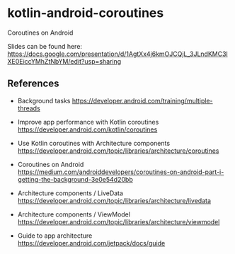 # kotlin-android-coroutines
Coroutines on Android

Slides can be found here: https://docs.google.com/presentation/d/1AgtXx4j6kmOJCQjL_3JLndKMC3lXE0EiccYMhZtNbYM/edit?usp=sharing


## References 

- Background tasks https://developer.android.com/training/multiple-threads

- Improve app performance with Kotlin coroutines https://developer.android.com/kotlin/coroutines

- Use Kotlin coroutines with Architecture components https://developer.android.com/topic/libraries/architecture/coroutines

- Coroutines on Android https://medium.com/androiddevelopers/coroutines-on-android-part-i-getting-the-background-3e0e54d20bb

- Architecture components / LiveData https://developer.android.com/topic/libraries/architecture/livedata

- Architecture components / ViewModel https://developer.android.com/topic/libraries/architecture/viewmodel

- Guide to app architecture https://developer.android.com/jetpack/docs/guide
